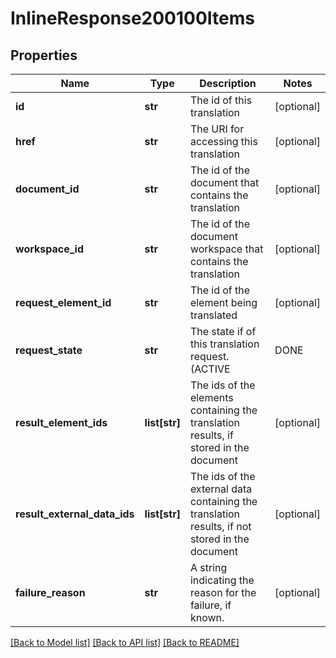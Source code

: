 # InlineResponse200100Items

## Properties
Name | Type | Description | Notes
------------ | ------------- | ------------- | -------------
**id** | **str** | The id of this translation | [optional] 
**href** | **str** | The URI for accessing this translation | [optional] 
**document_id** | **str** | The id of the document that contains the translation | [optional] 
**workspace_id** | **str** | The id of the document workspace that contains the translation | [optional] 
**request_element_id** | **str** | The id of the element being translated | [optional] 
**request_state** | **str** | The state if of this translation request. (ACTIVE|DONE|FAILED) | [optional] 
**result_element_ids** | **list[str]** | The ids of the elements containing        the translation results, if stored in the document | [optional] 
**result_external_data_ids** | **list[str]** | The ids of the external data        containing the translation results, if not stored in the document | [optional] 
**failure_reason** | **str** | A string indicating the reason for the        failure, if known. | [optional] 

[[Back to Model list]](../README.md#documentation-for-models) [[Back to API list]](../README.md#documentation-for-api-endpoints) [[Back to README]](../README.md)



